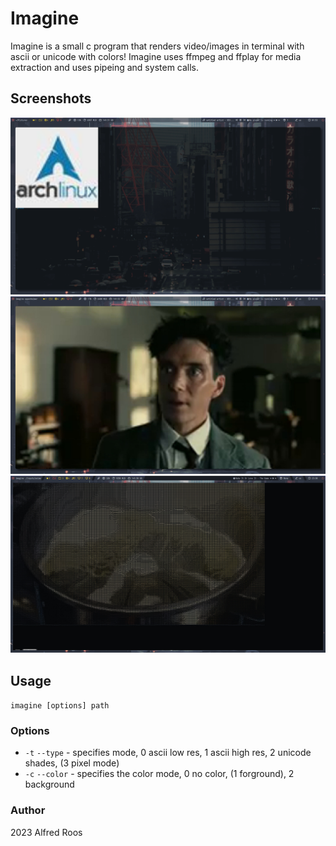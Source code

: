 # Imagine

Imagine is a small c program that renders video/images in terminal with ascii or unicode with colors!
Imagine uses ffmpeg and ffplay for media extraction and uses pipeing and system calls.


## Screenshots

![Screen1](https://github.com/spynetS/imagine/blob/main/Images/Screen2.jpg)
![Screen2](https://github.com/spynetS/imagine/blob/main/Images/Screen1.jpg)
![Screen3](https://github.com/spynetS/imagine/blob/main/Images/Screen0.jpg)

## Usage 
`imagine [options] path`


### Options

- `-t` `--type`  - specifies mode, 0 ascii low res, 1 ascii high res, 2 unicode shades, (3 pixel mode)
- `-c` `--color` - specifies the color mode, 0 no color, (1 forground), 2 background


### Author
2023 Alfred Roos
